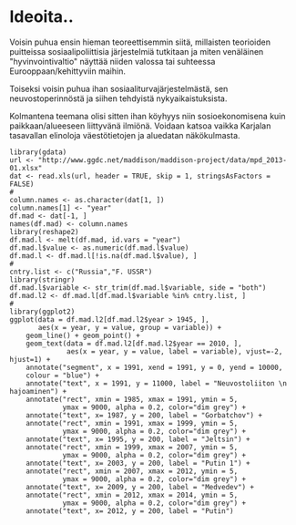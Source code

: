 # Ideoita..

Voisin puhua ensin hieman teoreettisemmin siitä, millaisten teorioiden puitteissa sosiaalipoliittisia järjestelmiä tutkitaan ja miten venäläinen "hyvinvointivaltio" näyttää niiden valossa tai suhteessa Eurooppaan/kehittyviin maihin.

Toiseksi voisin puhua ihan sosiaaliturvajärjestelmästä, sen neuvostoperinnöstä ja siihen tehdyistä nykyaikaistuksista.

Kolmantena teemana olisi sitten ihan köyhyys niin sosioekonomisena kuin paikkaan/alueeseen liittyvänä ilmiönä. Voidaan katsoa vaikka Karjalan tasavallan elinoloja väestötietojen ja aluedatan näkökulmasta.


```{rjohdanto, echo=FALSE, fig.width=12}
library(gdata)
url <- "http://www.ggdc.net/maddison/maddison-project/data/mpd_2013-01.xlsx"
dat <- read.xls(url, header = TRUE, skip = 1, stringsAsFactors = FALSE)
#
column.names <- as.character(dat[1, ])
column.names[1] <- "year"
df.mad <- dat[-1, ]
names(df.mad) <- column.names
library(reshape2)
df.mad.l <- melt(df.mad, id.vars = "year")
df.mad.l$value <- as.numeric(df.mad.l$value)
df.mad.l <- df.mad.l[!is.na(df.mad.l$value), ]
#
cntry.list <- c("Russia","F. USSR")
library(stringr)
df.mad.l$variable <- str_trim(df.mad.l$variable, side = "both")
df.mad.l2 <- df.mad.l[df.mad.l$variable %in% cntry.list, ]
#
library(ggplot2)
ggplot(data = df.mad.l2[df.mad.l2$year > 1945, ], 
       aes(x = year, y = value, group = variable)) + 
    geom_line() + geom_point() + 
    geom_text(data = df.mad.l2[df.mad.l2$year == 2010, ], 
              aes(x = year, y = value, label = variable), vjust=-2, hjust=1) +
    annotate("segment", x = 1991, xend = 1991, y = 0, yend = 10000, 
    colour = "blue") + 
    annotate("text", x = 1991, y = 11000, label = "Neuvostoliiton \n hajoaminen") +
    annotate("rect", xmin = 1985, xmax = 1991, ymin = 5, 
             ymax = 9000, alpha = 0.2, color="dim grey") + 
    annotate("text", x= 1987, y = 200, label = "Gorbatchov") +
    annotate("rect", xmin = 1991, xmax = 1999, ymin = 5, 
             ymax = 9000, alpha = 0.2, color="dim grey") + 
    annotate("text", x= 1995, y = 200, label = "Jeltsin") +
    annotate("rect", xmin = 1999, xmax = 2007, ymin = 5, 
             ymax = 9000, alpha = 0.2, color="dim grey") + 
    annotate("text", x= 2003, y = 200, label = "Putin 1") +
    annotate("rect", xmin = 2007, xmax = 2012, ymin = 5, 
             ymax = 9000, alpha = 0.2, color="dim grey") + 
    annotate("text", x= 2009, y = 200, label = "Medvedev") +
    annotate("rect", xmin = 2012, xmax = 2014, ymin = 5, 
             ymax = 9000, alpha = 0.2, color="dim grey") + 
    annotate("text", x= 2012, y = 200, label = "Putin")


```